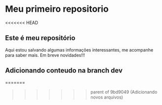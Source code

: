 # Meu primeiro repositorio
<<<<<<< HEAD

## Este é meu repositório

Aqui estou salvando algumas informações interessantes, me acompanhe para saber mais.
Em breve novidades!!!
## Adicionando conteudo na branch dev
=======
>>>>>>> parent of 9bd9049 (Adicionando novos arquivos)
